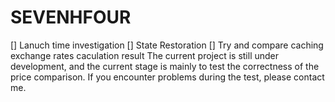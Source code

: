 # SEVENHFOUR
[] Lanuch time investigation [] State Restoration [] Try and compare caching exchange rates caculation result The current project is still under development, and the current stage is mainly to test the correctness of the price comparison. If you encounter problems during the test, please contact me.
